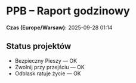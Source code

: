 # PPB – Raport godzinowy
**Czas (Europe/Warsaw):** 2025-09-28 01:14

## Status projektów
- Bezpieczny Pieszy — OK
- Zwolnij przy przejściu — OK
- Odblask ratuje życie — OK

